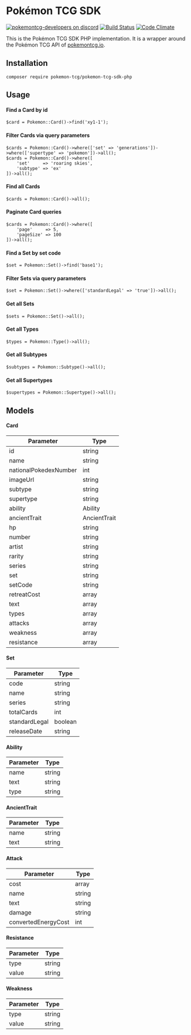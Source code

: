 # Pokémon TCG SDK

[![pokemontcg-developers on discord](https://img.shields.io/badge/discord-pokemontcg--developers-738bd7.svg)](https://discord.gg/dpsTCvg)
[![Build Status](https://travis-ci.org/PokemonTCG/pokemon-tcg-sdk-php.svg?branch=master)](https://travis-ci.org/PokemonTCG/pokemon-tcg-sdk-php)
[![Code Climate](https://codeclimate.com/github/PokemonTCG/pokemon-tcg-sdk-php/badges/gpa.svg)](https://codeclimate.com/github/PokemonTCG/pokemon-tcg-sdk-php)

This is the Pokémon TCG SDK PHP implementation. It is a wrapper around the Pokémon TCG API of [pokemontcg.io](http://pokemontcg.io/).

## Installation
    
    composer require pokemon-tcg/pokemon-tcg-sdk-php
    
## Usage

#### Find a Card by id

    $card = Pokemon::Card()->find('xy1-1');
    
#### Filter Cards via query parameters

    $cards = Pokemon::Card()->where(['set' => 'generations'])->where(['supertype' => 'pokemon'])->all();
    $cards = Pokemon::Card()->where([
        'set'     => 'roaring skies',
        'subtype' => 'ex'
    ])->all();
    
#### Find all Cards

    $cards = Pokemon::Card()->all();
    
#### Paginate Card queries

    $cards = Pokemon::Card()->where([
        'page'     => 5,
        'pageSize' => 100
    ])->all();
    
#### Find a Set by set code

    $set = Pokemon::Set()->find('base1');
    
#### Filter Sets via query parameters

    $set = Pokemon::Set()->where(['standardLegal' => 'true'])->all();
    
#### Get all Sets

    $sets = Pokemon::Set()->all();
    
#### Get all Types

    $types = Pokemon::Type()->all();
    
#### Get all Subtypes

    $subtypes = Pokemon::Subtype()->all();
    
#### Get all Supertypes

    $supertypes = Pokemon::Supertype()->all();
    
## Models

#### Card

| Parameter | Type |
| --------- | ---- |
| id | string |
| name | string |
| nationalPokedexNumber | int |
| imageUrl | string |
| subtype | string |
| supertype | string |
| ability | Ability |
| ancientTrait | AncientTrait |
| hp | string |
| number | string |
| artist | string |
| rarity | string |
| series | string |
| set | string |
| setCode | string |
| retreatCost | array |
| text | array |
| types | array |
| attacks | array |
| weakness | array |
| resistance | array |

#### Set

| Parameter | Type |
| --------- | ---- |
| code | string |
| name | string |
| series | string |
| totalCards | int |
| standardLegal | boolean |
| releaseDate | string |

#### Ability

| Parameter | Type |
| --------- | ---- |
| name | string |
| text | string |
| type | string |

#### AncientTrait

| Parameter | Type |
| --------- | ---- |
| name | string |
| text | string |

#### Attack

| Parameter | Type |
| --------- | ---- |
| cost | array |
| name | string |
| text | string |
| damage | string |
| convertedEnergyCost | int |

#### Resistance

| Parameter | Type |
| --------- | ---- |
| type | string |
| value | string |

#### Weakness

| Parameter | Type |
| --------- | ---- |
| type | string |
| value | string |
